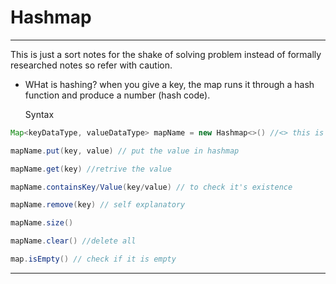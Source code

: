 # Hashmap

---
This is just a sort notes for the shake of solving problem instead of formally researched notes so refer with caution.

* WHat is hashing?
  when you give a key, the map runs it through a hash function and produce a number (hash code).
  
  Syntax

```java
Map<keyDataType, valueDataType> mapName = new Hashmap<>() //<> this is used to refer to just saying take data type inference from prev instance

mapName.put(key, value) // put the value in hashmap

mapName.get(key) //retrive the value

mapName.containsKey/Value(key/value) // to check it's existence

mapName.remove(key) // self explanatory

mapName.size()

mapName.clear() //delete all

map.isEmpty() // check if it is empty

```

---